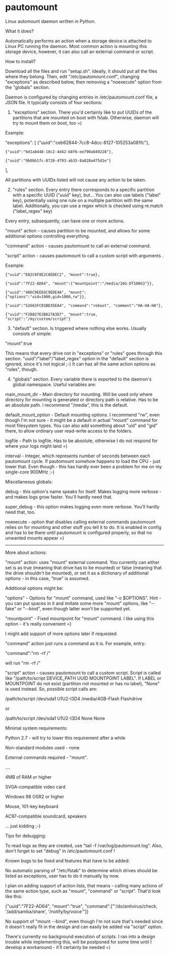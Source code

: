 pautomount
==========

Linux automount daemon written in Python.

What it does? 

Automatically performs an action when a storage device is attached to Linux PC running the daemon. 
Most common action is mounting this storage device, however, it can also call an external command or script.

How to install?

Download all the files and run "setup.sh". Ideally, it should put all the files where they belong. Then, edit "/etc/pautomount.conf", changing "exceptions" as described below, then removing a "noexecute" option from the "globals" section.

Daemon is configured by changing entries in /etc/pautomount.conf file, a JSON file. It typically consists of four sections:

1) "exceptions" section. There you'd certainly like to put UUIDs of the partitions that are mounted on boot with fstab. Otherwise, daemon will try to mount them on boot, too =)

Example:

  "exceptions": [
    {"uuid":"ceb62844-7cc8-4dcc-8127-105253a081fc"},
    
    {"uuid":"6d1a8448-10c2-4d42-b8f6-ee790a849228"},
    
    {"uuid":"9b0bb1fc-8720-4793-ab35-8a028a475d1e"}
 ],
  
All partitions with UUIDs listed will not cause any action to be taken.

2) "rules" section. Every entry there corresponds to a specific partition with a specific UUID ("uuid" key), but... You can also use labels ("label" key), potentially using one rule on a multiple partition with the same label. Additionally, you can use a regex which is checked using re.match ("label_regex" key)

Every entry, subsequently, can have one or more actions.

"mount" action - causes partition to be mounted, and allows for some additional options controlling everything.

"command" action - causes pautomount to call an external command. 

"script" action - causes pautomount to call a custom script with arguments .

Example:

    {"uuid":"E02C8F0E2C8EDEC2", "mount":true},
    
    {"uuid":"7F22-AD64", "mount":{"mountpoint":"/media/16G-DT100G3"}},
    
    {"uuid":"406C9EEE6C9EDE4A", "mount":{"options":"uid=1000,gid=1000,rw"}},
    
    {"uuid":"52663FC01BD35EA4", "command":"reboot", "comment":"HA-HA-HA"},
    
    {"uuid":"F2B827E2B827A3D7", "mount":true, "script":"/my/custom/script"}


3) "default" section. Is triggered where nothing else works. Usually consists of simple:

"mount":true 

This means that every drive not in "exceptions" or "rules" goes through this section. "uuid"/"label"/"label_regex" option in the "default" section is ignored, since it's not logical ;-) It can haz all the same action options as "rules", though.

4) "globals" section. Every variable there is exported to the daemon's global namespace. Useful variables are:

main_mount_dir - Main directory for mounting. Will be used only where directory for mounting is generated or directory path is relative. Has to be an absolute path. I recommend "/media", this is the default.

default_mount_option - Default mounting options. I recommend "rw", even though I'm not sure - it might be a default in actual "mount" command for most filesystem types. You can also add something about "uid" and "gid" there, to allow ordinary user read-write access to the folders.

logfile - Path to logfile. Has to be absolute, otherwise I do not respond for where your logs might land =)

interval - Integer, which represents number of seconds between each pautomount cycle. If pautomount somehow happens to load the CPU - just lower that. Even though - this has hardly ever been a problem for me on my single-core 900MHz ;-)

Miscellaneous globals:

debug - this option's name speaks for itself. Makes logging more verbose - and makes logs grow faster. You'll hardly need that.

super_debug - this option makes logging even more verbose. You'll hardly need that, too.

noexecute - option that disables calling external commands pautomount relies on for mounting and other stuff you tell it to do. It is enabled in config and has to be there until pautomount is configured properly, so that no unwanted mounts appear =)

----------------------------------------------------
More about actions:

"mount" action: uses "mount" external command. You currently can either set is as true (meaning that drive has to be mounted) or false (meaning that the drive shouldn't be mounted), or set it as a dictionary of additional options - in this case, "true" is assumed. 

Additional options might be:

"options" - Options for "mount" command, used like "-o $OPTIONS". Hint - you can put spaces in it and imitate some more 
"mount" options, like "--fake" or "--bind", even though latter won't be supported yet.

"mountpoint" - Fixed mountpoint for "mount" command. I like using this option - it's really convenient =)

I might add support of more options later if requested.


"command" action just runs a command as it is. For example, entry:

"command":"rm -rf /" 

will run "rm -rf /"

"script" action - causes pautomount to call a custom script. Script is called like "/path/to/script DEVICE_PATH UUID MOUNTPOINT LABEL". If LABEL or MOUNTPOINT do not exist (partition not mounted or has no label), "None" is used instead. 
So, possible script calls are:

/path/to/script /dev/sda1 U1U2-I3D4 /media/4GB-Flash Flashdrive

or

/path/to/script /dev/sda1 U1U2-I3D4 None None


Minimal system requirements:

Python 2.7 - will try to lower this requirement after a while

Non-standard modules used - none 

External commands required - "mount". 

....

4MB of RAM or higher

SVGA-compatible video card 

Windows 98 OSR2 or higher

Mouse, 101-key keyboard

AC97-compatible soundcard, speakers

... just kidding ;-)


Tips for debugging:

To read logs as they are created, use "tail -f /var/log/pautomount.log". Also, don't forget to set "debug" in /etc/pautomount.conf !

Known bugs to be fixed and features that have to be added:

No automatic parsing of "/etc/fstab" to determine which drives should be listed as exceptions, user has to do it manually by now.

I plan on adding support of action lists, that means - calling many actions of the same action type, such as "mount", "command" or "script". That'd look like this:

{"uuid":"7F22-AD64", "mount":"true", "command":["'/do/antivirus/check, '/add/samba/share', '/notify/by/voice'"]}

No support of "mount --bind", even though I'm not sure that's needed since it doesn't really fit in the design and can easily be added via "script" option.

There's currently no background execution of scripts. I ran into a design trouble while implementing this, will be postponed for some time until I develop a workaround - it'll certainly be needed =)
